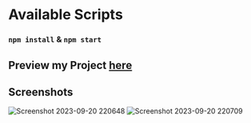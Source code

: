 # Available Scripts 

### `npm install` & `npm start`

## Preview my Project [here](https://fit18.vercel.app)

## Screenshots
![Screenshot 2023-09-20 220648](https://github.com/amanr-dev/fit18/assets/124811276/60a530e0-4dee-4477-a81f-36a9fa07f13c)
![Screenshot 2023-09-20 220709](https://github.com/amanr-dev/fit18/assets/124811276/b5001e7b-a4bd-4f89-897d-b4af2ff31d0a)
